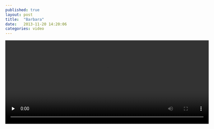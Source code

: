 ```yaml
---
published: true
layout: post
title:  "Barbara"
date:   2013-11-20 14:20:06
categories: video
---
```


<video id="vid1" class="video-js vjs-default-skin" controls preload="none" width="640" height="264" poster="" data-setup=''>
    <source src="http://mit.edu/hyperstudio/mitonly/BARBARA.mp4" type='video/mp4' />
	<track kind="captions" src="demo.captions.vtt" srclang="en" label="English"></track><!-- Tracks need an ending tag thanks to IE9 -->
</video>


